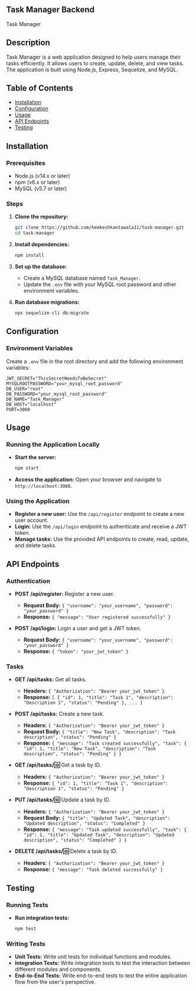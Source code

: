 ## Task Manager Backend

Task Manager

## Description

Task Manager is a web application designed to help users manage their tasks efficiently. It allows users to create, update, delete, and view tasks. The application is built using Node.js, Express, Sequelize, and MySQL.

## Table of Contents

- [Installation](#installation)
- [Configuration](#configuration)
- [Usage](#usage)
- [API Endpoints](#api-endpoints)
- [Testing](#testing)

## Installation

### Prerequisites

- Node.js (v14.x or later)
- npm (v6.x or later)
- MySQL (v5.7 or later)

### Steps

1. **Clone the repository:**

    ```sh
    git clone https://github.com/hemkeshkantawala11/task-manager.git
    cd task-manager
    ```

2. **Install dependencies:**

    ```sh
    npm install
    ```

3. **Set up the database:**

    - Create a MySQL database named `Task_Manager`.
    - Update the `.env` file with your MySQL root password and other environment variables.

4. **Run database migrations:**

    ```sh
    npx sequelize-cli db:migrate
    ```

## Configuration

### Environment Variables

Create a `.env` file in the root directory and add the following environment variables:

```dotenv
JWT_SECRET="ThisSecretNeedsToBeSecret"
MYSQLROOTPASSWORD="your_mysql_root_password"
DB_USER="root"
DB_PASSWORD="your_mysql_root_password"
DB_NAME="Task_Manager"
DB_HOST="localhost" 
PORT=3000
```
## Usage

### Running the Application Locally

- **Start the server:**

    ```sh
    npm start
    ```

- **Access the application:** Open your browser and navigate to `http://localhost:3000`.

### Using the Application

- **Register a new user:** Use the `/api/register` endpoint to create a new user account.
- **Login:** Use the `/api/login` endpoint to authenticate and receive a JWT token.
- **Manage tasks:** Use the provided API endpoints to create, read, update, and delete tasks.

## API Endpoints

### Authentication

- **POST /api/register:** Register a new user.
    - **Request Body:** `{ "username": "your_username", "password": "your_password" }`
    - **Response:** `{ "message": "User registered successfully" }`

- **POST /api/login:** Login a user and get a JWT token.
    - **Request Body:** `{ "username": "your_username", "password": "your_password" }`
    - **Response:** `{ "token": "your_jwt_token" }`

### Tasks

- **GET /api/tasks:** Get all tasks.
    - **Headers:** `{ "Authorization": "Bearer your_jwt_token" }`
    - **Response:** `[ { "id": 1, "title": "Task 1", "description": "Description 1", "status": "Pending" }, ... ]`

- **POST /api/tasks:** Create a new task.
    - **Headers:** `{ "Authorization": "Bearer your_jwt_token" }`
    - **Request Body:** `{ "title": "New Task", "description": "Task description", "status": "Pending" }`
    - **Response:** `{ "message": "Task created successfully", "task": { "id": 1, "title": "New Task", "description": "Task description", "status": "Pending" } }`

- **GET /api/tasks/:id:** Get a task by ID.
    - **Headers:** `{ "Authorization": "Bearer your_jwt_token" }`
    - **Response:** `{ "id": 1, "title": "Task 1", "description": "Description 1", "status": "Pending" }`

- **PUT /api/tasks/:id:** Update a task by ID.
    - **Headers:** `{ "Authorization": "Bearer your_jwt_token" }`
    - **Request Body:** `{ "title": "Updated Task", "description": "Updated description", "status": "Completed" }`
    - **Response:** `{ "message": "Task updated successfully", "task": { "id": 1, "title": "Updated Task", "description": "Updated description", "status": "Completed" } }`

- **DELETE /api/tasks/:id:** Delete a task by ID.
    - **Headers:** `{ "Authorization": "Bearer your_jwt_token" }`
    - **Response:** `{ "message": "Task deleted successfully" }`

## Testing

### Running Tests

- **Run integration tests:**

    ```sh
    npm test
    ```

### Writing Tests

- **Unit Tests:** Write unit tests for individual functions and modules.
- **Integration Tests:** Write integration tests to test the interaction between different modules and components.
- **End-to-End Tests:** Write end-to-end tests to test the entire application flow from the user's perspective.
